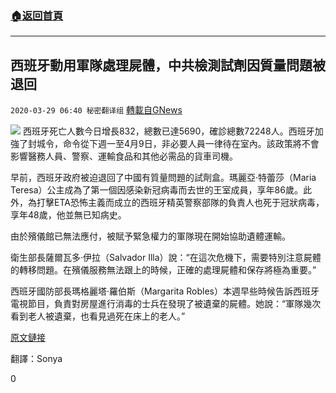 ###  [:house:返回首頁](https://github.com/ourhimalayas/txt)
---

## 西班牙動用軍隊處理屍體，中共檢測試劑因質量問題被退回
`2020-03-29 06:40 秘密翻译组` [轉載自GNews](https://gnews.org/zh-hant/156094/)

![](https://s3-ap-northeast-1.amazonaws.com/news.guo.offload.media/wp-content/uploads/2020/03/29063954/1-151.png)
西班牙死亡人數今日增長832，總數已達5690，確診總數72248人。西班牙加強了封城令，命令從下週一至4月9日，非必要人員一律待在室內。該政策將不會影響醫務人員、警察、運輸食品和其他必需品的貨車司機。

早前，西班牙政府被迫退回了中國有質量問題的試劑盒。瑪麗亞·特蕾莎（Maria Teresa）公主成為了第一個因感染新冠病毒而去世的王室成員，享年86歲。此外，為打擊ETA恐怖主義而成立的西班牙精英警察部隊的負責人也死于冠狀病毒，享年48歲，他並無已知病史。

由於殯儀館已無法應付，被賦予緊急權力的軍隊現在開始協助遺體運輸。

衛生部長薩爾瓦多·伊拉（Salvador Illa）說：“在這次危機下，需要特別注意屍體的轉移問題。在殯儀服務無法跟上的時候，正確的處理屍體和保存將極為重要。”

西班牙國防部長瑪格麗塔·羅伯斯（Margarita Robles）本週早些時候告訴西班牙電視節目，負責對房屋進行消毒的士兵在發現了被遺棄的屍體。她說：“軍隊幾次看到老人被遺棄，也看見過死在床上的老人。”

[原文鏈接](https://www.dailymail.co.uk/news/article-8162807/Spain-suffers-worst-day-coronavirus-deaths-832-space-24-hours.html)

翻譯：Sonya

0
